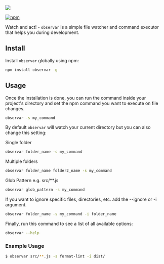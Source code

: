 ![](https://i.imgsafe.org/4c/4c24056777.png)

[![npm](https://img.shields.io/npm/v/observar?style=for-the-badge)](https://www.npmjs.com/package/observar)

Watch and act! - `observar` is a simple file watcher and command executor that helps you during development.

## Install 
Install `observar` globally using npm:

```bash
npm install observar -g
```

## Usage 
Once the installation is done, you can run the command inside your project's directory and set the npm command you want to execute on file changes.
```bash
observar -s my_command
```
By default `observar` will watch your current directory but you can also change this setting:

Single folder
```bash
observar folder_name -s my_command
```

Multiple folders
```bash
observar folder_name folder2_name -s my_command
```

Glob Pattern e.g. src/**.js
```bash
observar glob_pattern -s my_command
```

If you want to ignore specific files, directories, etc. add the --ignore or -i argument.

```bash
observar folder_name -s my_command -i folder_name
```

Finally, run this command to see a list of all available options:

```bash
observar --help
```

### Example Usage
```bash
$ observar src/**.js -s format-lint -i dist/
```
